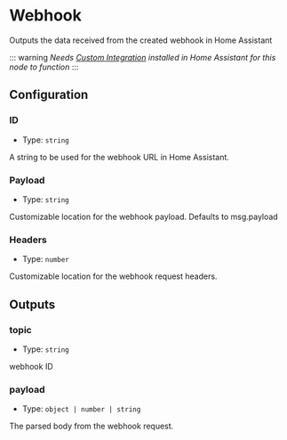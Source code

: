 # Webhook

Outputs the data received from the created webhook in Home Assistant

::: warning
_Needs [Custom Integration](https://github.com/zachowj/hass-node-red) installed
in Home Assistant for this node to function_
:::

## Configuration

### ID

- Type: `string`

A string to be used for the webhook URL in Home Assistant.

### Payload

- Type: `string`

Customizable location for the webhook payload. Defaults to msg.payload

### Headers

- Type: `number`

Customizable location for the webhook request headers.

## Outputs

### topic

- Type: `string`

webhook ID

### payload

- Type: `object | number | string`

The parsed body from the webhook request.

<!-- TODO: add headers info -->
